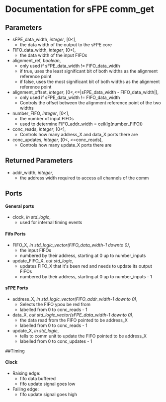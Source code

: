 # Documentation for sFPE comm_get

## Parameters
* sFPE_data_width, *integer*, [0<],
  - the data width of the output to the sFPE core
* FIFO_data_width, *integer*, [0<],
  - the data width of the input FIFOs
* alignment_ref, *boolean*,
  - only used if sFPE_data_width != FIFO_data_width
  - if true, uses the least significant bit of both widths as the alignment reference point
  - if false, uses the most significant bit of both widths as the alignment reference point
* alignment_offset, *integer*, [0<,<=|sFPE_data_width - FIFO_data_width|],
  - only used if sFPE_data_width != FIFO_data_width
  - Controls the offset between the alignment reference point of the two widths
* number_FIFO, *integer*, [0<],
  - the number of input FIFOs
  - used to determine FIFO_addr_width = ceil(lg(number_FIFO))
* conc_reads, *integer*, [0<],
  - Controls how many address_X and data_X ports there are
* conc_updates, *integer*, [0<, <=conc_reads],
  - Controls how many update_X ports there are

## Returned Parameters
* addr_width, *integer*,
    - the address width required to access all channels of the comm

## Ports
#### General ports
* clock, *in std_logic*,
  - used for internal timing events
#### Fifo Ports
* FIFO_X, *in std_logic_vector(FIFO_data_width-1 downto 0)*,
  - the input FIFOs
  - numbered by their address, starting at 0 up to number_inputs
* update_FIFO_X, *out std_logic*,
  - updates FIFO_X that it's been red and needs to update its output FIFOs
  - numbered by their address, starting at 0 up to number_inputs - 1
#### sFPE Ports
* address_X, *in std_logic_vector(FIFO_addr_width-1 downto 0)*,
  -	Selects the FIFO ypou be red from
  - labelled from 0 to conc_reads - 1
* data_X, *out std_logic_vector(sFPE_data_width-1 downto 0)*,
  - the data read from the FIFO pointed to be address_X
  - labelled from 0 to conc_reads - 1
* update_X, *in std_logic*,
  - tells to comm unit to update the FIFO pointed to be address_X
  - labelled from 0 to conc_updates - 1

##Timing
####  Clock
* Raising edge:
  - fifo data buffered
  - fifo update signal goes low
* Falling edge:
  - fifo update signal goes high
